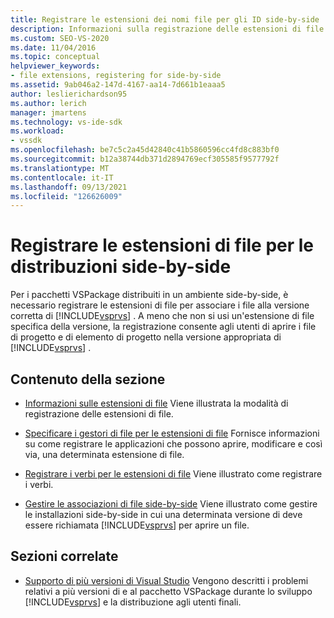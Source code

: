 ```yaml
---
title: Registrare le estensioni dei nomi file per gli ID side-by-side
description: Informazioni sulla registrazione delle estensioni di file per le distribuzioni side-by-side, che consente agli utenti di aprire i file nella versione appropriata di Visual Studio.
ms.custom: SEO-VS-2020
ms.date: 11/04/2016
ms.topic: conceptual
helpviewer_keywords:
- file extensions, registering for side-by-side
ms.assetid: 9ab046a2-147d-4167-aa14-7d661b1eaaa5
author: leslierichardson95
ms.author: lerich
manager: jmartens
ms.technology: vs-ide-sdk
ms.workload:
- vssdk
ms.openlocfilehash: be7c5c2a45d42840c41b5860596cc4fd8c883bf0
ms.sourcegitcommit: b12a38744db371d2894769ecf305585f9577792f
ms.translationtype: MT
ms.contentlocale: it-IT
ms.lasthandoff: 09/13/2021
ms.locfileid: "126626009"
---
```

# <a name="register-file-name-extensions-for-side-by-side-deployments"></a>Registrare le estensioni di file per le distribuzioni side-by-side
Per i pacchetti VSPackage distribuiti in un ambiente side-by-side, è necessario registrare le estensioni di file per associare i file alla versione corretta di [!INCLUDE[vsprvs](../code-quality/includes/vsprvs_md.md)] . A meno che non si usi un'estensione di file specifica della versione, la registrazione consente agli utenti di aprire i file di progetto e di elemento di progetto nella versione appropriata di [!INCLUDE[vsprvs](../code-quality/includes/vsprvs_md.md)] .

## <a name="in-this-section"></a>Contenuto della sezione
- [Informazioni sulle estensioni di file](../extensibility/about-file-name-extensions.md) Viene illustrata la modalità di registrazione delle estensioni di file.

- [Specificare i gestori di file per le estensioni di file](../extensibility/specifying-file-handlers-for-file-name-extensions.md) Fornisce informazioni su come registrare le applicazioni che possono aprire, modificare e così via, una determinata estensione di file.

- [Registrare i verbi per le estensioni di file](../extensibility/registering-verbs-for-file-name-extensions.md) Viene illustrato come registrare i verbi.

- [Gestire le associazioni di file side-by-side](../extensibility/managing-side-by-side-file-associations.md) Viene illustrato come gestire le installazioni side-by-side in cui una determinata versione di deve essere richiamata [!INCLUDE[vsprvs](../code-quality/includes/vsprvs_md.md)] per aprire un file.

## <a name="related-sections"></a>Sezioni correlate
- [Supporto di più versioni di Visual Studio](../extensibility/supporting-multiple-versions-of-visual-studio.md) Vengono descritti i problemi relativi a più versioni di e al pacchetto VSPackage durante lo sviluppo [!INCLUDE[vsprvs](../code-quality/includes/vsprvs_md.md)] e la distribuzione agli utenti finali.
